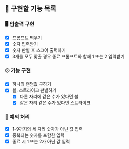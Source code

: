 ## 📌 구현할 기능 목록

### 🖥️ 입출력 구현

- [x] 프롬프트 띄우기
- [x] 숫자 입력받기
- [x] 숫자 판별 후 스코어 출력하기
- [x] 3개를 모두 맞출 경우 종료 프롬프트와 함께 1 또는 2 입력받기

### ⚾️ 기능 구현

- [x] 하나의 랜덤값 구하기
- [x] 볼, 스트라이크 판별하기
  - [x] 다른 자리에 같은 수가 있다면 볼
  - [x] 같은 자리 같은 수가 있다면 스트라이크

### 🤔 예외 처리

- [x] 1-9까지의 세 자리 숫자가 아닌 값 입력
- [x] 중복되는 숫자를 포함한 입력
- [x] 종료 시 1 또는 2가 아닌 값 입력
